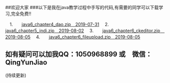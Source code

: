 ##欢迎大家
###以下是我在java教学过程中手写的代码,有需要的同学可以下载学习,完全免费!!


　1.　　[java6_chapter4_dao.zip　2019-07-31](http://www.gyun.org/java6_chapter4_dao.zip "javaweb　手写dao层")
　2.　　[java6_chapter5_jndi.zip　2019-08-02](http://www.gyun.org/java6_chapter5_jndi.zip "javaweb　手写JNDI")
　3.　　[java6_chapter6_ckeditor.zip　2019-08-05](http://www.gyun.org/java6_chapter6_ckeditor.zip "javaweb　怎么使用ckeditor组件")
　4.　　[java6_chapter6_fileupload.zip　2019-08-05](http://www.gyun.org/java6_chapter6_fileupload.zip "javaweb　手写文件上传")
## 如有疑问可以加我QQ：1050968899 或　微信：QingYunJiao ##
   (持续更新)